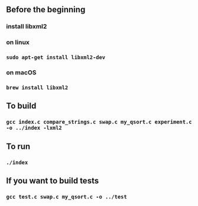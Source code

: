 ## Before the beginning

### install libxml2

### on linux

### `sudo apt-get install libxml2-dev`

### on macOS

### `brew install libxml2`

## To build

### `gcc index.c compare_strings.c swap.c my_qsort.c experiment.c -o ../index -lxml2`

## To run

### `./index`

## If you want to build tests

### `gcc test.c swap.c my_qsort.c -o ../test`